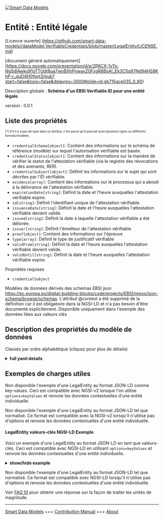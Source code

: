 <!-- 10-Header -->  
[![Smart Data Models](https://smartdatamodels.org/wp-content/uploads/2022/01/SmartDataModels_logo.png "Logo")](https://smartdatamodels.org)  
Entité : Entité légale  
======================<!-- /10-Header -->  
<!-- 15-License -->  
[Licence ouverte] (https://github.com/smart-data-models//dataModel.VerifiableCredentials/blob/master/LegalEntity/LICENSE.md)  
[document généré automatiquement] (https://docs.google.com/presentation/d/e/2PACX-1vTs-Ng5dIAwkg91oTTUdt8ua7woBXhPnwavZ0FxgR8BsAI_Ek3C5q97Nd94HS8KhP-r_quD4H0fgyt3/pub?start=false&loop=false&delayms=3000#slide=id.gb715ace035_0_60)  
<!-- /15-License -->  
<!-- 20-Description -->  
Description globale : **Schéma d'un EBSI Verifiable ID pour une entité légale**.  
version : 0.0.1  
<!-- /20-Description -->  
<!-- 30-PropertiesList -->  

## Liste des propriétés  

<sup><sub>[*] S'il n'y a pas de type dans un attribut, c'est parce qu'il pourrait avoir plusieurs types ou différents formats/modèles</sub></sup>.  
- `credentialSchema[object]`: Contient des informations sur le schéma de référence (modèle) sur lequel l'autorisation vérifiable est basée.  - `credentialStatus[object]`: Contient des informations sur la manière de vérifier le statut de l'attestation vérifiable (via le registre des révocations et des avenants, RER).  - `credentialSubject[object]`: Définit les informations sur le sujet qui sont décrites par l'ID vérifiable.  - `evidence[array]`: Contient des informations sur le processus qui a abouti à la délivrance de l'attestation vérifiable.  - `expirationDate[string]`: Définit la date et l'heure auxquelles l'attestation vérifiable expire.  - `id[string]`: Définit l'identifiant unique de l'attestation vérifiable.  - `issuanceDate[string]`: Définit la date et l'heure auxquelles l'attestation vérifiable devient valide.  - `issued[string]`: Définit la date à laquelle l'attestation vérifiable a été délivrée.  - `issuer[string]`: Définit l'émetteur de l'attestation vérifiable.  - `proof[object]`: Contient des informations sur l'épreuve  - `type[array]`: Définit le type de justificatif vérifiable  - `validFrom[string]`: Définit la date et l'heure auxquelles l'attestation vérifiable devient valide.  - `validUntil[string]`: Définit la date et l'heure auxquelles l'attestation vérifiable expire.  <!-- /30-PropertiesList -->  
<!-- 35-RequiredProperties -->  
Propriétés requises  
- `credentialSubject`  <!-- /35-RequiredProperties -->  
<!-- 40-RequiredProperties -->  
Modèles de données dérivés des schémas EBSI json https://ec.europa.eu/digital-building-blocks/code/projects/EBSI/repos/json-schema/browse/schemas. L'attribut @context a été supprimé de la définition car il est obligatoire dans la NGSI-LD et n'a pas besoin d'être documenté explicitement. Disponible uniquement dans l'exemple des données liées aux valeurs clés  
<!-- /40-RequiredProperties -->  
<!-- 50-DataModelHeader -->  
## Description des propriétés du modèle de données  
Classés par ordre alphabétique (cliquez pour plus de détails)  
<!-- /50-DataModelHeader -->  
<!-- 60-ModelYaml -->  
<details><summary><strong>full yaml details</strong></summary>    
```yaml  
LegalEntity:    
  description: Schema of an EBSI Verifiable ID for a legal entity    
  properties:    
    credentialSchema:    
      description: Contains information about the credential schema (template) on which the Verifiable Authorisation is based    
      properties:    
        id:    
          description: Property. References the credential schema (template) stored on the (relevant) Trusted Schemas Registry (TSR) on which the Verifiable Authorisation is based    
          format: uri    
          type: string    
        type:    
          description: Property. Defines credential schema type    
          enum:    
            - FullJsonSchemaValidator2021    
          type: string    
      required:    
        - id    
        - type    
      type: object    
      x-ngsi:    
        type: Property    
    credentialStatus:    
      description: 'Contains information about how to verify the status of the Verifiable Attestation (via the Revocation and Endorsement Registry, RER)'    
      properties:    
        id:    
          description: Property. References record in the Revocation and Endorsement Registry (RER) to enable verification of a Verifiable Attestation’s validity    
          format: uri    
          type: string    
        statusListCredential:    
          description: Property. URL referencing the StatusList2021Credential    
          format: uri    
          type: string    
        statusListIndex:    
          description: Property. Integer expressed as a string. The zero based index value identifies the bit position of the status    
          type: string    
        statusPurpose:    
          description: Property. Purpose of the status entry    
          enum:    
            - revocation    
            - suspension    
          type: string    
        type:    
          description: Property. Defines the Verifiable Credential status type    
          type: string    
      required:    
        - id    
        - type    
      type: object    
      x-ngsi:    
        type: Property    
    credentialSubject:    
      description: Defines information about the subject that is described by the Verifiable ID    
      properties:    
        EORI:    
          description: Property. Economic Operator Registration and Identification (EORI) of Credential Subject (referred to in Commission Implementing Regulation (EU) No 1352/2013)    
          type: string    
        LEI:    
          description: Property. Official legal entity identifier (LEI) of Credential Subject (referred to in Commission Implementing Regulation (EU) No 1247/2012)    
          type: string    
        SEED:    
          description: Property. System for Exchange of Excise Data (SEED) of Credential Subject (i.e. excise number provided in Article 2(12) of Council Regulation (EC) No 389/2012)    
          type: string    
        SIC:    
          description: Property. Standard Industrial Classification (SIC) of Credential Subject (Article 3(1) of Directive 2009/101/EC of the European Parliament and of the Council.)    
          type: string    
        VATRegistration:    
          description: Property. VAT number  of Credential Subject    
          type: string    
        domainName:    
          description: Property. Domain name  of Credential Subject    
          type: string    
        id:    
          description: Property. Defines the DID of the subject that is described by the Verifiable Attestation    
          format: uri    
          type: string    
        identifier:    
          description: Property. Description to be completed    
          items:    
            properties:    
              id:    
                description: Property. Description to be completed    
                format: uri    
                type: string    
              schemeID:    
                description: Property. Description to be completed    
                type: string    
              value:    
                description: Property. Description to be completed    
                type: string    
            type: object    
          type: array    
        legalAddress:    
          description: Property. Official legal address of Credential Subject    
          type: string    
        legalName:    
          description: Property. Official legal name of Credential Subject    
          type: string    
        legalPersonIdentifier:    
          description: Property. National/Legal Identifier of Credential Subject (constructed by the sending Member State in accordance with the technical specifications for the purposes of cross-border identification and which is as persistent as possible in time)    
          type: string    
        taxReference:    
          description: Property. Official tax reference number of Credential Subject    
          type: string    
      required:    
        - id    
        - legalName    
      type: object    
      x-ngsi:    
        type: Property    
    evidence:    
      description: Contains information about the process which resulted in the issuance of the Verifiable Attestation    
      items:    
        properties:    
          documentPresence:    
            items:    
              description: Property. Description to be completed    
              type: string    
            type: array    
          evidenceDocument:    
            items:    
              description: Property. Description to be completed    
              type: string    
            type: array    
          id:    
            description: 'Property. If present, it MUST contain a URL that points to where more information about this instance of evidence can be found.'    
            type: string    
          subjectPresence:    
            description: Property. Description to be completed    
            type: string    
          type:    
            description: Property. Defines the evidence type    
            items:    
              type: string    
            type: array    
        required:    
          - id    
          - type    
        type: object    
      type: array    
      x-ngsi:    
        type: Property    
    expirationDate:    
      description: 'Defines the date and time, when the Verifiable Attestation expires'    
      format: date-time    
      type: string    
      x-ngsi:    
        type: Property    
    id:    
      description: Defines unique identifier of the Verifiable Attestation    
      format: uri    
      type: string    
      x-ngsi:    
        type: Property    
    issuanceDate:    
      description: 'Defines the date and time, when the Verifiable Attestation becomes valid'    
      format: date-time    
      type: string    
      x-ngsi:    
        type: Property    
    issued:    
      description: Defines when the Verifiable Attestation was issued    
      format: date-time    
      type: string    
      x-ngsi:    
        type: Property    
    issuer:    
      description: Defines the issuer of the Verifiable Attestation    
      format: uri    
      type: string    
      x-ngsi:    
        type: Property    
    proof:    
      description: Contains information about the proof    
      properties:    
        created:    
          description: 'Property. Defines the date and time, when the proof has been created'    
          format: date-time    
          type: string    
        jws:    
          description: Property. Defines the proof value in JWS format    
          type: string    
        proofPurpose:    
          description: Property. Defines the purpose of the proof    
          type: string    
        type:    
          description: Property. Defines the proof type    
          type: string    
        verificationMethod:    
          description: Property. Contains information about the verification method / proof mechanisms    
          type: string    
      required:    
        - type    
        - proofPurpose    
        - created    
        - verificationMethod    
        - jws    
      type: object    
      x-ngsi:    
        type: Property    
    type:    
      description: Defines the Verifiable Credential type    
      items:    
        type: string    
      type: array    
      x-ngsi:    
        type: Property    
    validFrom:    
      description: 'Defines the date and time, when the Verifiable Attestation becomes valid'    
      format: date-time    
      type: string    
      x-ngsi:    
        type: Property    
    validUntil:    
      description: 'Defines the date and time, when the Verifiable Attestation expires'    
      format: date-time    
      type: string    
      x-ngsi:    
        type: Property    
  required:    
    - credentialSubject    
  type: object    
  x-derived-from: https://ec.europa.eu/digital-building-blocks/code/projects/EBSI/repos/json-schema/browse/schemas/ebsi-vid/legal-entity/2022-11/schema.json    
  x-disclaimer: 'Redistribution and use in source and binary forms, with or without modification, are permitted  provided that the license conditions are met. Copyleft (c) 2022 Contributors to Smart Data Models Program'    
  x-license-url: https://github.com/smart-data-models/dataModel.VerifiableCredentials/blob/master/LegalEntity/LICENSE.md    
  x-model-schema: ""    
  x-model-tags: 'EBSI, Verifiable Credentials'    
  x-version: 0.0.1    
```  
</details>    
<!-- /60-ModelYaml -->  
<!-- 70-MiddleNotes -->  
<!-- /70-MiddleNotes -->  
<!-- 80-Examples -->  
## Exemples de charges utiles  
Non disponible l'exemple d'une LegalEntity au format JSON-LD comme key-values. Ceci est compatible avec NGSI-v2 lorsque l'on utilise `options=keyValues` et renvoie les données contextuelles d'une entité individuelle.  
Non disponible l'exemple d'une LegalEntity au format JSON-LD tel que normalisé. Ce format est compatible avec la NGSI-v2 lorsqu'il n'utilise pas d'options et renvoie les données contextuelles d'une entité individuelle.  
#### LegalEntity valeurs-clés NGSI-LD Exemple  
Voici un exemple d'une LegalEntity au format JSON-LD en tant que valeurs-clés. Ceci est compatible avec NGSI-LD en utilisant `options=keyValues` et renvoie les données contextuelles d'une entité individuelle.  
<details><summary><strong>show/hide example</strong></summary>    
```json  
{  
  "@context": [  
    "https://www.w3.org/2018/credentials/v1",  
    "https://europa.eu/schemas/v-id/2020/v1",  
    "https://europa.eu/schemas/eidas/2020/v1"  
  ],  
  "id": "urn:did:123456",  
  "type": ["VerifiableCredential", "VerifiableAttestation"],  
  "issuer": "did:ebsi:2757945549477fc571663bee12042873fe555b674bd294a3",  
  "issuanceDate": "2019-06-22T14:11:44Z",  
  "validFrom": "2019-06-22T14:11:44Z",  
  "issued": "2019-06-22T14:11:44Z",  
  "credentialSubject": {  
    "id": "did:ebsi:2659b154a445434a39d91149ead3bd993cb99fd5e78281b7",  
    "identifier": [  
      {  
        "schemeID": "SHACL",  
        "value": "SHACL ID 1",  
        "id": "http://student.id/41231232"  
      }  
    ],  
    "legalName": "Example Company"  
  },  
  "credentialStatus": {  
    "id": "https://europa.eu/status/identity#1dee355d-0432-4910-ac9c-70d89e8d674e",  
    "type": "CredentialStatusList2020"  
  },  
  "credentialSchema": {  
    "id": "https://europa.eu/tsr-vid/verifiableid1.json",  
    "type": "FullJsonSchemaValidator2021"  
  },  
  "evidence": [  
    {  
      "id": "https://europa.eu/tsr-vid/evidence/f2aeec97-fc0d-42bf-8ca7-0548192d4231",  
      "type": ["DocumentVerification"],  
      "verifier": "did:ebsi:2e81454f76775c687694ee6772a17796436768a30e289555",  
      "evidenceDocument": ["Passport"],  
      "subjectPresence": "Physical",  
      "documentPresence": ["Physical"]  
    }  
  ],  
  "proof": {  
    "type": "EidasSeal2021",  
    "created": "2019-06-22T14:11:44Z",  
    "proofPurpose": "assertionMethod",  
    "verificationMethod": "did:ebsi:2757945549477fc571663bee12042873fe555b674bd294a3#2368332668",  
    "jws": "HG21J4fdlnBvBA+y6D...amP7O="  
  }  
}  
```  
</details>  
Non disponible l'exemple d'une LegalEntity au format JSON-LD tel que normalisé. Ce format est compatible avec NGSI-LD lorsqu'il n'utilise pas d'options et renvoie les données contextuelles d'une entité individuelle.  
<!-- /80-Examples -->  
<!-- 90-FooterNotes -->  
<!-- /90-FooterNotes -->  
<!-- 95-Units -->  
Voir [FAQ 10](https://smartdatamodels.org/index.php/faqs/) pour obtenir une réponse sur la façon de traiter les unités de magnitude.  
<!-- /95-Units -->  
<!-- 97-LastFooter -->  
---  
[Smart Data Models](https://smartdatamodels.org) +++ [Contribution Manual](https://bit.ly/contribution_manual) +++ [About](https://bit.ly/Introduction_SDM)<!-- /97-LastFooter -->  
